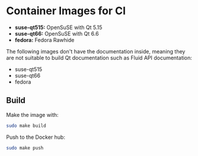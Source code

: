 Container Images for CI
=======================

 * **suse-qt515:** OpenSuSE with Qt 5.15
 * **suse-qt66:** OpenSuSE with Qt 6.6
 * **fedora:** Fedora Rawhide

The following images don't have the documentation inside, meaning they are not
suitable to build Qt documentation such as Fluid API documentation:

 * suse-qt515
 * suse-qt66
 * fedora

## Build

Make the image with:

```sh
sudo make build
```

Push to the Docker hub:

```sh
sudo make push
```

